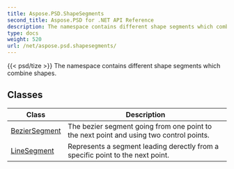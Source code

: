 ```yaml
---
title: Aspose.PSD.ShapeSegments
second_title: Aspose.PSD for .NET API Reference
description: The namespace contains different shape segments which combine shapes
type: docs
weight: 520
url: /net/aspose.psd.shapesegments/
---
```

{{< psd/tize >}}
The namespace contains different shape segments which combine shapes.

## Classes

| Class | Description |
| --- | --- |
| [BezierSegment](./beziersegment/) | The bezier segment going from one point to the next point and using two control points. |
| [LineSegment](./linesegment/) | Represents a segment leading derectly from a specific point to the next point. |


